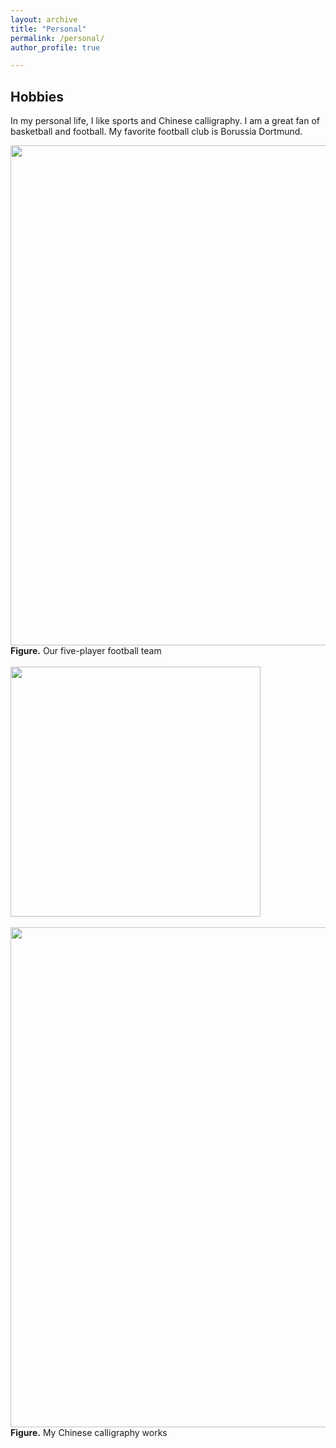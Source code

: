 ```yaml
---
layout: archive
title: "Personal"
permalink: /personal/
author_profile: true

---
```


Hobbies
-----
In my personal life, I like sports and Chinese calligraphy. I am a great fan of basketball and football. My favorite football club is Borussia Dortmund.

<div>			
    <img src="/keyangyang.github.io/images/football.jpg"
         width=800>
    <br>
    <b>Figure.</b> Our five-player football team 
</div>    
<br> 

<div>			
    <img src="/keyangyang.github.io/images/calli1.jpg"
         width=400>
</div>    
<br> 

<div>			
    <img src="/keyangyang.github.io/images/calli2.jpg"
         width=800>
    <br>
    <b>Figure.</b> My Chinese calligraphy works 
</div>    
<br> 
